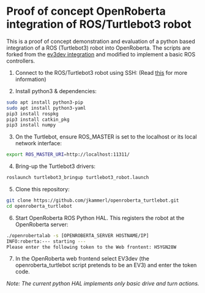 # Proof of concept OpenRoberta integration of ROS/Turtlebot3 robot #
This is a proof of concept demonstration and evaluation of a python based integration of a ROS (Turtlebot3) robot into OpenRoberta. The scripts are forked from the [ev3dev integration](https://github.com/OpenRoberta/robertalab-ev3dev) and modified to implement a basic ROS controllers. 

1. Connect to the ROS/Turtlebot3 robot using SSH: (Read [this](http://emanual.robotis.com/docs/en/platform/turtlebot3/getting_started/#first-steps-for-using-turtlebot3) for more information)

2. Install python3 & dependencies:
```bash
sudo apt install python3-pip
sudo apt install python3-yaml
pip3 install rospkg
pip3 install catkin_pkg
pip3 install numpy

```

3. On the Turtlebot, ensure ROS_MASTER is set to the localhost or its local network interface:
```bash
export ROS_MASTER_URI=http://localhost:11311/
```
4. Bring-up the Turtlebot3 drivers:
```bash
roslaunch turtlebot3_bringup turtlebot3_robot.launch
```
5. Clone this repository:
```bash
git clone https://github.com/jkammerl/openroberta_turtlebot.git
cd openroberta_turtlebot
```
6. Start OpenRoberta ROS Python HAL. This registers the robot at the OpenRoberta server:
```bash
./openrobertalab -s [OPENROBERTA_SERVER HOSTNAME/IP]
INFO:roberta:--- starting ---
Please enter the following token to the Web frontent: H5YGN28W
```

7. In the OpenRoberta web frontend select EV3dev (the openroberta_turtlebot script pretends to be an EV3) and enter the token code. 
      
*Note: The current python HAL implements only basic drive and turn actions.*
